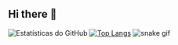 ## Hi there 👋

<!--
**NicholasSC08/NicholasSC08** is a ✨ _special_ ✨ repository because its `README.md` (this file) appears on your GitHub profile.

Here are some ideas to get you started:

- 🔭 I’m currently working on ...
- 🌱 I’m currently learning ...
- 👯 I’m looking to collaborate on ...
- 🤔 I’m looking for help with ...
- 💬 Ask me about ...
- 📫 How to reach me: ...
- 😄 Pronouns: ...
- ⚡ Fun fact: ...
-->

![Estatísticas do GitHub](https://github-readme-stats.vercel.app/api?username=nicholas-sc-08&show_icons=true&theme=dark)
[![Top Langs](https://github-readme-stats.vercel.app/api/top-langs/?username=nicholas-sc-08&layout=dark)](https://github.com/nicholas-sc-08/github-readme-stats)
![snake gif](https://github.com/nicholas-sc-08/NicholasSC08/blob/output/github-contribution-grid-snake.svg)
